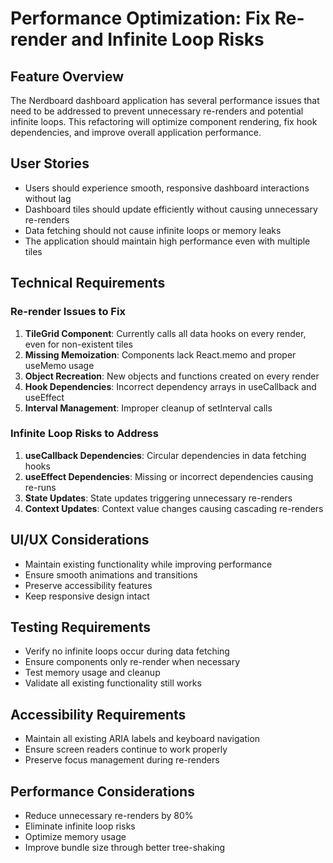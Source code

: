 # Performance Optimization: Fix Re-render and Infinite Loop Risks

## Feature Overview

The Nerdboard dashboard application has several performance issues that need to be addressed to prevent unnecessary re-renders and potential infinite loops. This refactoring will optimize component rendering, fix hook dependencies, and improve overall application performance.

## User Stories

- Users should experience smooth, responsive dashboard interactions without lag
- Dashboard tiles should update efficiently without causing unnecessary re-renders
- Data fetching should not cause infinite loops or memory leaks
- The application should maintain high performance even with multiple tiles

## Technical Requirements

### Re-render Issues to Fix

1. **TileGrid Component**: Currently calls all data hooks on every render, even for non-existent tiles
2. **Missing Memoization**: Components lack React.memo and proper useMemo usage
3. **Object Recreation**: New objects and functions created on every render
4. **Hook Dependencies**: Incorrect dependency arrays in useCallback and useEffect
5. **Interval Management**: Improper cleanup of setInterval calls

### Infinite Loop Risks to Address

1. **useCallback Dependencies**: Circular dependencies in data fetching hooks
2. **useEffect Dependencies**: Missing or incorrect dependencies causing re-runs
3. **State Updates**: State updates triggering unnecessary re-renders
4. **Context Updates**: Context value changes causing cascading re-renders

## UI/UX Considerations

- Maintain existing functionality while improving performance
- Ensure smooth animations and transitions
- Preserve accessibility features
- Keep responsive design intact

## Testing Requirements

- Verify no infinite loops occur during data fetching
- Ensure components only re-render when necessary
- Test memory usage and cleanup
- Validate all existing functionality still works

## Accessibility Requirements

- Maintain all existing ARIA labels and keyboard navigation
- Ensure screen readers continue to work properly
- Preserve focus management during re-renders

## Performance Considerations

- Reduce unnecessary re-renders by 80%
- Eliminate infinite loop risks
- Optimize memory usage
- Improve bundle size through better tree-shaking
